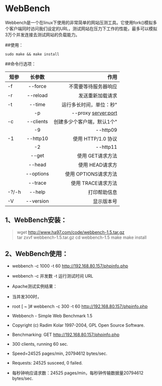 # WebBench

Webbench是一个在linux下使用的非常简单的网站压测工具。它使用fork()模拟多个客户端同时访问我们设定的URL，测试网站在压力下工作的性能，最多可以模拟3万个并发连接去测试网站的负载能力。

##使用：

	sudo make && make install
  
##命令行选项：




| 短参        | 长参数           | 作用   |
| ------------- |:-------------:| -----:|
|-f     |--force                |不需要等待服务器响应               | 
|-r     |--reload               |发送重新加载请求                   |
|-t     |--time <sec>           |运行多长时间，单位：秒"            |
    |-p     |--proxy <server:port>  |使用代理服务器来发送请求	    |
|-c     |--clients <n>          |创建多少个客户端，默认1个"         |
     |-9     |--http09               |使用 HTTP/0.9                      |
|-1     |--http10               |使用 HTTP/1.0 协议                 |
     |-2     |--http11               |使用 HTTP/1.1 协议                 |
|       |--get                  |使用 GET请求方法                   |
|       |--head                 |使用 HEAD请求方                    |
|       |--options              |使用 OPTIONS请求方法               |
|       |--trace                |使用 TRACE请求方法                 |
|-?/-h  |--help                 |打印帮助信息                       |
|-V     |--version              |显示版本号                         |


## 1、WebBench安装：

> wget http://www.ha97.com/code/webbench-1.5.tar.gz <br/>
 tar zxvf webbench-1.5.tar.gz
> cd webbench-1.5
> make
> make install

## 2、WebBench使用：
* webbench -c 1000 -t 60 http://192.168.80.157/phpinfo.php
* webbench -c 并发数 -t 运行测试时间 URL

* Apache测试实例结果：
* 当并发300时，
* root [ ~ ]# webbench -c 300 -t 60 http://192.168.80.157/phpinfo.php
* Webbench - Simple Web Benchmark 1.5
* Copyright (c) Radim Kolar 1997-2004, GPL Open Source Software.

* Benchmarking: GET http://192.168.80.157/phpinfo.php
* 300 clients, running 60 sec.

* Speed=24525 pages/min, 20794612 bytes/sec.
* Requests: 24525 susceed, 0 failed.

* 每秒钟响应请求数：24525 pages/min，每秒钟传输数据量20794612 bytes/sec.
